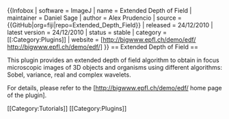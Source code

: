 {{Infobox
| software               = ImageJ
| name                   = Extended Depth of Field
| maintainer             = Daniel Sage
| author                 = Alex Prudencio
| source                 = {{GitHub|org=fiji|repo=Extended_Depth_Field}}
| released               = 24/12/2010
| latest version         = 24/12/2010
| status                 = stable
| category               = [[:Category:Plugins]]
| website                = [http://bigwww.epfl.ch/demo/edf/ http://bigwww.epfl.ch/demo/edf/]
}}
== Extended Depth of Field ==

This plugin provides an extended depth of field algorithm to obtain in focus microscopic images of 3D objects and organisms using different algorithms: Sobel, variance, real and complex wavelets.

For details, please refer to the [http://bigwww.epfl.ch/demo/edf/ home page of the plugin].

[[Category:Tutorials]]
[[Category:Plugins]]
